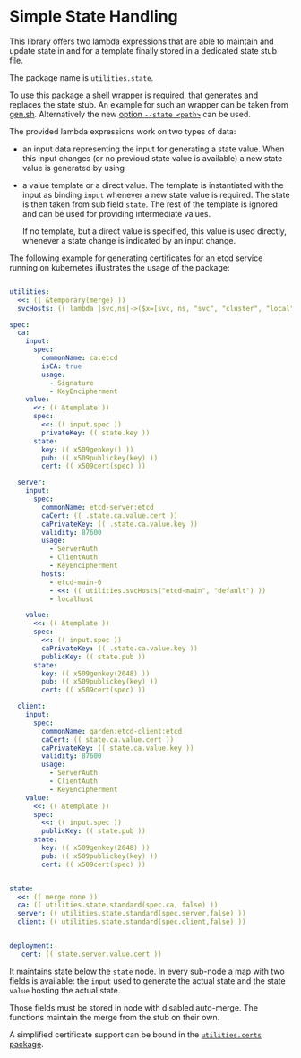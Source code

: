 
# Simple State Handling

This library offers two lambda expressions that are able to
maintain and update state in and for a template finally stored in a 
dedicated state stub file.

The package name is `utilities.state`.

To use this package a shell wrapper is required, that generates and replaces
the state stub. An example for such an wrapper can be taken from [gen.sh](gen.sh).
Alternatively the new [option `--state <path>`](../../README.md#usage) can be
used.

The provided lambda expressions work on two types of data:
- an input data representing the input for generating a state value. When
  this input changes (or no previoud state value is available) a new state
  value is generated by using
- a value template or a direct value. The template is instantiated with
  the input as binding `input` whenever a new state value is required.
  The state is then taken from sub field `state`. The rest of the template
  is ignored and can be used for providing intermediate values.
  
  If no template, but a direct value is specified, this value is used directly,
  whenever a state change is indicated by an input change.

The following example for generating certificates for an etcd service 
running on kubernetes illustrates the usage of the package:

```yaml

utilities:
  <<: (( &temporary(merge) ))
  svcHosts: (( lambda |svc,ns|->($x=[svc, ns, "svc", "cluster", "local"]) sum[x|[]|s,i,v|-> s join(".",x.[0..i])]  ))

spec:
  ca:
    input:
      spec:
        commonName: ca:etcd
        isCA: true
        usage:
          - Signature
          - KeyEncipherment
    value:
      <<: (( &template ))
      spec:
        <<: (( input.spec ))
        privateKey: (( state.key ))
      state:
        key: (( x509genkey() ))
        pub: (( x509publickey(key) ))
        cert: (( x509cert(spec) ))

  server:
    input:
      spec:
        commonName: etcd-server:etcd
        caCert: (( .state.ca.value.cert ))
        caPrivateKey: (( .state.ca.value.key ))
        validity: 87600
        usage:
          - ServerAuth
          - ClientAuth
          - KeyEncipherment
        hosts:
          - etcd-main-0
          - <<: (( utilities.svcHosts("etcd-main", "default") ))
          - localhost

    value:
      <<: (( &template ))
      spec:
        <<: (( input.spec ))
        caPrivateKey: (( .state.ca.value.key ))
        publicKey: (( state.pub ))
      state:
        key: (( x509genkey(2048) ))
        pub: (( x509publickey(key) ))
        cert: (( x509cert(spec) ))

  client:
    input:
      spec:
        commonName: garden:etcd-client:etcd
        caCert: (( state.ca.value.cert ))
        caPrivateKey: (( state.ca.value.key ))
        validity: 87600
        usage:
          - ServerAuth
          - ClientAuth
          - KeyEncipherment
    value:
      <<: (( &template ))
      spec:
        <<: (( input.spec ))
        publicKey: (( state.pub ))
      state:
        key: (( x509genkey(2048) ))
        pub: (( x509publickey(key) ))
        cert: (( x509cert(spec) ))


state:
  <<: (( merge none ))
  ca: (( utilities.state.standard(spec.ca, false) ))
  server: (( utilities.state.standard(spec.server,false) ))
  client: (( utilities.state.standard(spec.client,false) ))


deployment:
   cert: (( state.server.value.cert ))

```

It maintains state below the `state` node. In every sub-node a
map with two fields is available: the `input` used to generate the actual
state and the state `value` hosting the actual state. 

Those fields must be stored in node with disabled auto-merge. The functions
maintain the merge from the stub on their own.

A simplified certificate support can be bound in the
 [`utilities.certs` package](../certs/README.md).